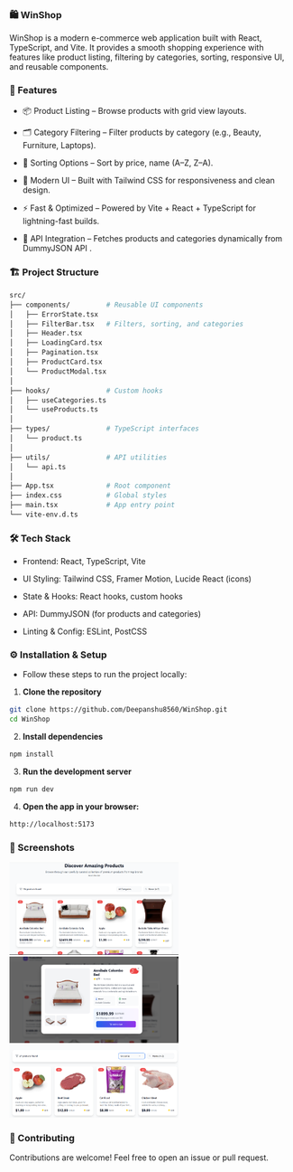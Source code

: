 ### 🛍️ WinShop

WinShop is a modern e-commerce web application built with React, TypeScript, and Vite. It provides a smooth shopping experience with features like product listing, filtering by categories, sorting, responsive UI, and reusable components.

### 🚀 Features

- 📦 Product Listing – Browse products with grid view layouts.

- 🗂️ Category Filtering – Filter products by category (e.g., Beauty, Furniture, Laptops).

- 🔄 Sorting Options – Sort by price, name (A–Z, Z–A).

- 🎨 Modern UI – Built with Tailwind CSS for responsiveness and clean design.

- ⚡ Fast & Optimized – Powered by Vite + React + TypeScript for lightning-fast builds.

- 🔗 API Integration – Fetches products and categories dynamically from DummyJSON API
.

### 🏗️ Project Structure
```bash
src/
├── components/         # Reusable UI components
│   ├── ErrorState.tsx
│   ├── FilterBar.tsx   # Filters, sorting, and categories
│   ├── Header.tsx
│   ├── LoadingCard.tsx
│   ├── Pagination.tsx
│   ├── ProductCard.tsx
│   └── ProductModal.tsx
│
├── hooks/              # Custom hooks
│   ├── useCategories.ts
│   └── useProducts.ts
│
├── types/              # TypeScript interfaces
│   └── product.ts
│
├── utils/              # API utilities
│   └── api.ts
│
├── App.tsx             # Root component
├── index.css           # Global styles
├── main.tsx            # App entry point
└── vite-env.d.ts
```

### 🛠️ Tech Stack

- Frontend: React, TypeScript, Vite

- UI Styling: Tailwind CSS, Framer Motion, Lucide React (icons)

- State & Hooks: React hooks, custom hooks

- API: DummyJSON (for products and categories)

- Linting & Config: ESLint, PostCSS

### ⚙️ Installation & Setup

- Follow these steps to run the project locally:

1. **Clone the repository**
```bash
git clone https://github.com/Deepanshu8560/WinShop.git
cd WinShop
```

2. **Install dependencies** 
```bash
npm install
```

3. **Run the development server**
```bash
npm run dev
```

4. **Open the app in your browser:**
```bash
http://localhost:5173
```
### 📸 Screenshots

<img src="public/ss1.png" alt="Screenshot" width="300"/>
<img src="public/ss2.png" alt="Screenshot" width="300"/>
<img src="public/ss3.png" alt="Screenshot" width="300"/>

### 🤝 Contributing

Contributions are welcome! Feel free to open an issue or pull request.
